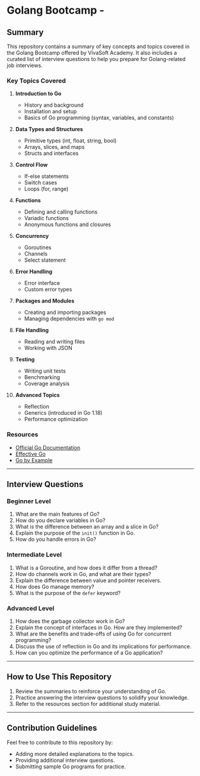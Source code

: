 # Golang Bootcamp -

## Summary

This repository contains a summary of key concepts and topics covered in the Golang Bootcamp offered by VivaSoft Academy. It also includes a curated list of interview questions to help you prepare for Golang-related job interviews.

### Key Topics Covered

1. **Introduction to Go**

    - History and background
    - Installation and setup
    - Basics of Go programming (syntax, variables, and constants)

2. **Data Types and Structures**

    - Primitive types (int, float, string, bool)
    - Arrays, slices, and maps
    - Structs and interfaces

3. **Control Flow**

    - If-else statements
    - Switch cases
    - Loops (for, range)

4. **Functions**

    - Defining and calling functions
    - Variadic functions
    - Anonymous functions and closures

5. **Concurrency**

    - Goroutines
    - Channels
    - Select statement

6. **Error Handling**

    - Error interface
    - Custom error types

7. **Packages and Modules**

    - Creating and importing packages
    - Managing dependencies with `go mod`

8. **File Handling**

    - Reading and writing files
    - Working with JSON

9. **Testing**

    - Writing unit tests
    - Benchmarking
    - Coverage analysis

10. **Advanced Topics**
    - Reflection
    - Generics (introduced in Go 1.18)
    - Performance optimization

### Resources

-   [Official Go Documentation](https://golang.org/doc/)
-   [Effective Go](https://golang.org/doc/effective_go.html)
-   [Go by Example](https://gobyexample.com/)

---

## Interview Questions

### Beginner Level

1. What are the main features of Go?
2. How do you declare variables in Go?
3. What is the difference between an array and a slice in Go?
4. Explain the purpose of the `init()` function in Go.
5. How do you handle errors in Go?

### Intermediate Level

1. What is a Goroutine, and how does it differ from a thread?
2. How do channels work in Go, and what are their types?
3. Explain the difference between value and pointer receivers.
4. How does Go manage memory?
5. What is the purpose of the `defer` keyword?

### Advanced Level

1. How does the garbage collector work in Go?
2. Explain the concept of interfaces in Go. How are they implemented?
3. What are the benefits and trade-offs of using Go for concurrent programming?
4. Discuss the use of reflection in Go and its implications for performance.
5. How can you optimize the performance of a Go application?

---

## How to Use This Repository

1. Review the summaries to reinforce your understanding of Go.
2. Practice answering the interview questions to solidify your knowledge.
3. Refer to the resources section for additional study material.

---

## Contribution Guidelines

Feel free to contribute to this repository by:

-   Adding more detailed explanations to the topics.
-   Providing additional interview questions.
-   Submitting sample Go programs for practice.
